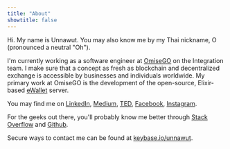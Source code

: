 ```yaml
---
title: "About"
showtitle: false
---
```


Hi. My name is Unnawut. You may also know me by my Thai nickname, O (pronounced a neutral "Oh").

I'm currently working as a software engineer at [OmiseGO](https://omisego.network) on the Integration team.
I make sure that a concept as fresh as blockchain and decentralized exchange is accessible
by businesses and individuals worldwide. My primary work at OmiseGO is the development of
the open-source, Elixir-based [eWallet](https://github.com/omisego/ewallet) server.

You may find me on [LinkedIn](https://www.linkedin.com/in/unnawut/), [Medium](https://medium.com/@unnawut), [TED](https://www.ted.com/profiles/437296), [Facebook](https://www.facebook.com/unnawut), [Instagram](https://www.instagram.com/unnawut).

For the geeks out there, you'll probably know me better through [Stack Overflow](https://stackoverflow.com/users/2716927/unnawut) and [Github](https://github.com/unnawut).

Secure ways to contact me can be found at [keybase.io/unnawut](https://keybase.io/unnawut).
